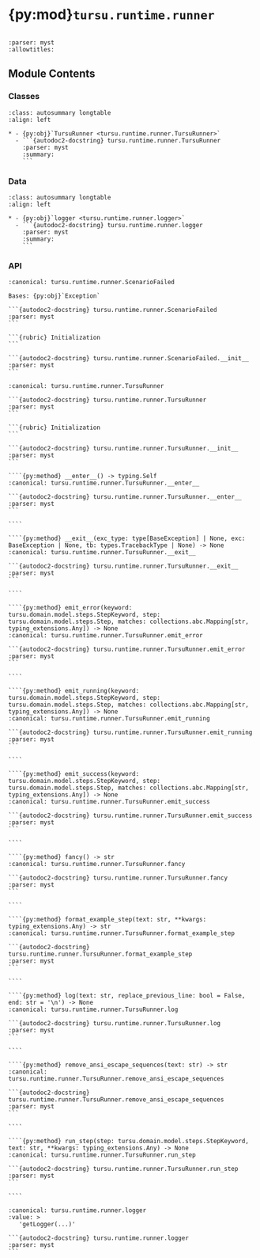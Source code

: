# {py:mod}`tursu.runtime.runner`

```{py:module} tursu.runtime.runner
```

```{autodoc2-docstring} tursu.runtime.runner
:parser: myst
:allowtitles:
```

## Module Contents

### Classes

````{list-table}
:class: autosummary longtable
:align: left

* - {py:obj}`TursuRunner <tursu.runtime.runner.TursuRunner>`
  - ```{autodoc2-docstring} tursu.runtime.runner.TursuRunner
    :parser: myst
    :summary:
    ```
````

### Data

````{list-table}
:class: autosummary longtable
:align: left

* - {py:obj}`logger <tursu.runtime.runner.logger>`
  - ```{autodoc2-docstring} tursu.runtime.runner.logger
    :parser: myst
    :summary:
    ```
````

### API

````{py:exception} ScenarioFailed()
:canonical: tursu.runtime.runner.ScenarioFailed

Bases: {py:obj}`Exception`

```{autodoc2-docstring} tursu.runtime.runner.ScenarioFailed
:parser: myst
```

```{rubric} Initialization
```

```{autodoc2-docstring} tursu.runtime.runner.ScenarioFailed.__init__
:parser: myst
```

````

`````{py:class} TursuRunner(request: pytest.FixtureRequest, capsys: pytest.CaptureFixture[str], tursu: tursu.runtime.registry.Tursu, scenario: list[str])
:canonical: tursu.runtime.runner.TursuRunner

```{autodoc2-docstring} tursu.runtime.runner.TursuRunner
:parser: myst
```

```{rubric} Initialization
```

```{autodoc2-docstring} tursu.runtime.runner.TursuRunner.__init__
:parser: myst
```

````{py:method} __enter__() -> typing.Self
:canonical: tursu.runtime.runner.TursuRunner.__enter__

```{autodoc2-docstring} tursu.runtime.runner.TursuRunner.__enter__
:parser: myst
```

````

````{py:method} __exit__(exc_type: type[BaseException] | None, exc: BaseException | None, tb: types.TracebackType | None) -> None
:canonical: tursu.runtime.runner.TursuRunner.__exit__

```{autodoc2-docstring} tursu.runtime.runner.TursuRunner.__exit__
:parser: myst
```

````

````{py:method} emit_error(keyword: tursu.domain.model.steps.StepKeyword, step: tursu.domain.model.steps.Step, matches: collections.abc.Mapping[str, typing_extensions.Any]) -> None
:canonical: tursu.runtime.runner.TursuRunner.emit_error

```{autodoc2-docstring} tursu.runtime.runner.TursuRunner.emit_error
:parser: myst
```

````

````{py:method} emit_running(keyword: tursu.domain.model.steps.StepKeyword, step: tursu.domain.model.steps.Step, matches: collections.abc.Mapping[str, typing_extensions.Any]) -> None
:canonical: tursu.runtime.runner.TursuRunner.emit_running

```{autodoc2-docstring} tursu.runtime.runner.TursuRunner.emit_running
:parser: myst
```

````

````{py:method} emit_success(keyword: tursu.domain.model.steps.StepKeyword, step: tursu.domain.model.steps.Step, matches: collections.abc.Mapping[str, typing_extensions.Any]) -> None
:canonical: tursu.runtime.runner.TursuRunner.emit_success

```{autodoc2-docstring} tursu.runtime.runner.TursuRunner.emit_success
:parser: myst
```

````

````{py:method} fancy() -> str
:canonical: tursu.runtime.runner.TursuRunner.fancy

```{autodoc2-docstring} tursu.runtime.runner.TursuRunner.fancy
:parser: myst
```

````

````{py:method} format_example_step(text: str, **kwargs: typing_extensions.Any) -> str
:canonical: tursu.runtime.runner.TursuRunner.format_example_step

```{autodoc2-docstring} tursu.runtime.runner.TursuRunner.format_example_step
:parser: myst
```

````

````{py:method} log(text: str, replace_previous_line: bool = False, end: str = '\n') -> None
:canonical: tursu.runtime.runner.TursuRunner.log

```{autodoc2-docstring} tursu.runtime.runner.TursuRunner.log
:parser: myst
```

````

````{py:method} remove_ansi_escape_sequences(text: str) -> str
:canonical: tursu.runtime.runner.TursuRunner.remove_ansi_escape_sequences

```{autodoc2-docstring} tursu.runtime.runner.TursuRunner.remove_ansi_escape_sequences
:parser: myst
```

````

````{py:method} run_step(step: tursu.domain.model.steps.StepKeyword, text: str, **kwargs: typing_extensions.Any) -> None
:canonical: tursu.runtime.runner.TursuRunner.run_step

```{autodoc2-docstring} tursu.runtime.runner.TursuRunner.run_step
:parser: myst
```

````

`````

````{py:data} logger
:canonical: tursu.runtime.runner.logger
:value: >
   'getLogger(...)'

```{autodoc2-docstring} tursu.runtime.runner.logger
:parser: myst
```

````
